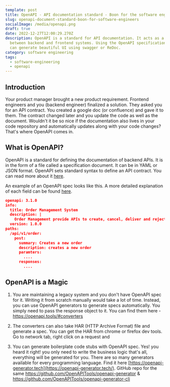 ```yaml
---
template: post
title: OpenAPI - API documentation standard - Boon for the software engineers
slug: openapi-document-standard-boon-for-software-engineers
socialImage: /media/openapi.png
draft: true
date: 2022-12-27T12:00:29.270Z
description: OpenAPI is a standard for API documentation. It acts as a bridge
  between backend and frontend systems. Using the OpenAPI specification file, we
  can generate beautiful UI using swagger or ReDoc.
category: software engineering
tags:
  - software-engineering
  - openapi
---
```

## Introduction

Your product manager brought a new product requirement. Frontend engineers and you (backend engineer) finalized a solution. They asked you for an API contract. You created a google doc (or confluence) and gave it to them. The contract changed later and you update the code as well as the document. Wouldn't it be so nice if the documentation also lives in your code repository and automatically updates along with your code changes? That's where OpenAPI comes in.

## What is OpenAPI?

OpenAPI is a standard for defining the documentation of backend APIs. It is in the form of a file called a specification document. It can be in YAML or JSON format. OpenAPI sets standard syntax to define an API contract. You can read more about it [here](https://oai.github.io/Documentation/introduction.html).

An example of an OpenAPI spec looks like this. A more detailed explanation of each field can be found [here](https://oai.github.io/Documentation/specification-structure.html).

```json
openapi: 3.1.0
info:
  title: Order Management System
  description: |
    Order Management provide APIs to create, cancel, deliver and reject orders
  version: 1.0.0
paths:
  /api/v1/order:
    post:
      summary: Creates a new order
      description: creates a new order
      paramters:
        ....
      responses:
        ....

```

## OpenAPI is a Magic

1. You are maintaining a legacy system and you don't have OpenAPI spec for it. Writing it from scratch manually would take a lot of time. Instead, you can use OpenAPI generators to generate specs automatically. You simply need to pass the response object to it. You can find them here - <https://openapi.tools/#converters>

2. The converters can also take HAR (HTTP Archive Format) file and generate a spec. You can get the HAR from chrome or firefox dev tools. Go to network tab, right click on a request and 

3. You can generate boilerplate code stubs with OpenAPI spec. Yes! you heard it right! you only need to write the business logic that's all, everything will be generated for you. There are so many generators available for every programming language. Find it here [https://openapi-generator.tech](https://openapi-generator.tech/). GitHub repo for the same <https://github.com/OpenAPITools/openapi-generator> & <https://github.com/OpenAPITools/openapi-generator-cli>
